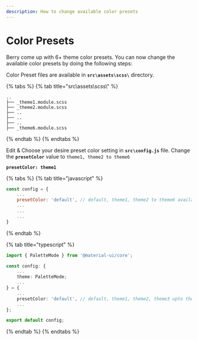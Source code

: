 ```yaml
---
description: How to change available color presets
---
```


# Color Presets

Berry come up with 6+ theme color presets. You can now change the available color presets by doing the following steps:

Color Preset files are available in **`src\assets\scss\`** directory.

{% tabs %}
{% tab title="src\\assets\\scss\\" %}
```
..
├── _theme1.module.scss
├── _theme2.module.scss
├── ..
├── ..
├── ..
├── _theme6.module.scss
```
{% endtab %}
{% endtabs %}

Edit & Choose your desire preset color setting in **`src\config.js`** file. Change the **`presetColor`** value to `theme1, theme2 to theme6`

**`presetColor: theme1`**

{% tabs %}
{% tab title="javascript" %}
```javascript
const config = {
    ...
    presetColor: 'default', // default, theme1, theme2 to theme6 available
    ...
    ...
    ...
}
```
{% endtab %}

{% tab title="typescript" %}
```typescript
import { PaletteMode } from '@material-ui/core';

const config: {
    ...
    theme: PaletteMode;
    ...
} = {
    ...
    presetColor: 'default', // default, theme1, theme2, theme3 upto theme6
    ...
};

export default config;

```
{% endtab %}
{% endtabs %}



